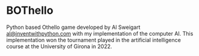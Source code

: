 # BOThello
Python based Othello game developed by Al Sweigart al@inventwithpython.com with my implementation of the computer AI.
This implementation won the tournament played in the artificial intelligence course at the University of Girona in 2022.
